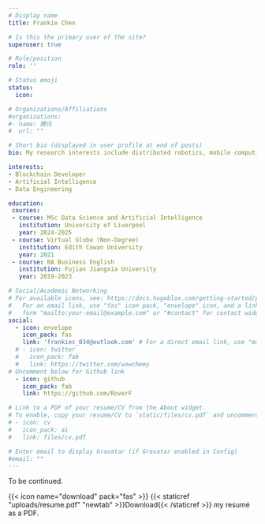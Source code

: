 ```yaml
---
# Display name
title: Frankie Chen

# Is this the primary user of the site?
superuser: true

# Role/position
role: ''

# Status emoji
status:
  icon:

# Organizations/Affiliations
#organizations:
#- name: 腾讯
#  url: ""

# Short bio (displayed in user profile at end of posts)
bio: My research interests include distributed robotics, mobile computing and programmable matter.

interests:
- Blockchain Developer
- Artificial Intelligence
- Data Engineering

education:
 courses:
 - course: MSc Data Science and Artificial Intelligence
   institution: University of Liverpool
   year: 2024-2025
 - course: Virtual Globe (Non-Degree)
   institution: Edith Cowan University
   year: 2021
 - course: BA Business English
   institution: Fujian Jiangxia University
   year: 2019-2023

# Social/Academic Networking
# For available icons, see: https://docs.hugoblox.com/getting-started/page-builder/#icons
#   For an email link, use "fas" icon pack, "envelope" icon, and a link in the
#   form "mailto:your-email@example.com" or "#contact" for contact widget.
social:
  - icon: envelope
    icon_pack: fas
    link: 'frankiec_034@outlook.com' # For a direct email link, use "mailto:test@example.org".
  # - icon: twitter
  #   icon_pack: fab
  #   link: https://twitter.com/wowchemy
# Uncomment below for Github link
  - icon: github
    icon_pack: fab
    link: https://github.com/RoverF

# Link to a PDF of your resume/CV from the About widget.
# To enable, copy your resume/CV to `static/files/cv.pdf` and uncomment the lines below.
# - icon: cv
#   icon_pack: ai
#   link: files/cv.pdf

# Enter email to display Gravatar (if Gravatar enabled in Config)
#email: ""
---
```


To be continued.

{{< icon name="download" pack="fas" >}} {{< staticref "uploads/resume.pdf" "newtab" >}}Download{{< /staticref >}} my resumé as a PDF.
